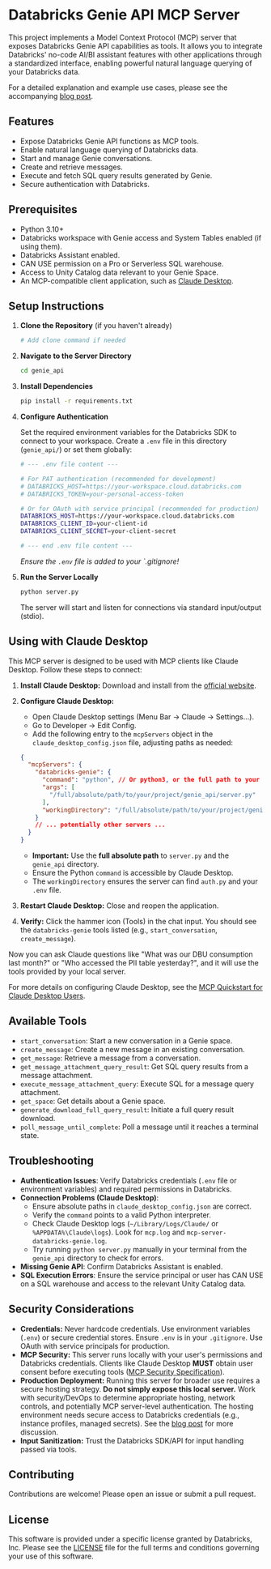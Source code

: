# Databricks Genie API MCP Server

This project implements a Model Context Protocol (MCP) server that exposes Databricks Genie API capabilities as tools. It allows you to integrate Databricks' no-code AI/BI assistant features with other applications through a standardized interface, enabling powerful natural language querying of your Databricks data.

For a detailed explanation and example use cases, please see the accompanying [blog post](../genie_mcp_blog.md).

## Features

- Expose Databricks Genie API functions as MCP tools.
- Enable natural language querying of Databricks data.
- Start and manage Genie conversations.
- Create and retrieve messages.
- Execute and fetch SQL query results generated by Genie.
- Secure authentication with Databricks.

## Prerequisites

- Python 3.10+
- Databricks workspace with Genie access and System Tables enabled (if using them).
- Databricks Assistant enabled.
- CAN USE permission on a Pro or Serverless SQL warehouse.
- Access to Unity Catalog data relevant to your Genie Space.
- An MCP-compatible client application, such as [Claude Desktop](https://www.anthropic.com/claude-on-desktop).

## Setup Instructions

1.  **Clone the Repository** (if you haven't already)
    ```bash
    # Add clone command if needed
    ```

2.  **Navigate to the Server Directory**
    ```bash
    cd genie_api 
    ```

3.  **Install Dependencies**
    ```bash
    pip install -r requirements.txt
    ```

4.  **Configure Authentication**

    Set the required environment variables for the Databricks SDK to connect to your workspace. Create a `.env` file in this directory (`genie_api/`) or set them globally:

    ```bash
    # --- .env file content ---

    # For PAT authentication (recommended for development)
    # DATABRICKS_HOST=https://your-workspace.cloud.databricks.com
    # DATABRICKS_TOKEN=your-personal-access-token

    # Or for OAuth with service principal (recommended for production)
    DATABRICKS_HOST=https://your-workspace.cloud.databricks.com
    DATABRICKS_CLIENT_ID=your-client-id
    DATABRICKS_CLIENT_SECRET=your-client-secret

    # --- end .env file content ---
    ```
    *Ensure the `.env` file is added to your `.gitignore!*

5.  **Run the Server Locally**
    ```bash
    python server.py
    ```
    The server will start and listen for connections via standard input/output (stdio).

## Using with Claude Desktop

This MCP server is designed to be used with MCP clients like Claude Desktop. Follow these steps to connect:

1.  **Install Claude Desktop:** Download and install from the [official website](https://www.anthropic.com/claude-on-desktop).
2.  **Configure Claude Desktop:**
    *   Open Claude Desktop settings (Menu Bar -> Claude -> Settings...).
    *   Go to Developer -> Edit Config.
    *   Add the following entry to the `mcpServers` object in the `claude_desktop_config.json` file, adjusting paths as needed:

    ```json
    {
      "mcpServers": {
        "databricks-genie": {
          "command": "python", // Or python3, or the full path to your python executable
          "args": [
            "/full/absolute/path/to/your/project/genie_api/server.py" 
          ],
          "workingDirectory": "/full/absolute/path/to/your/project/genie_api/" 
        }
        // ... potentially other servers ...
      }
    }
    ```
    *   **Important:** Use the **full absolute path** to `server.py` and the `genie_api` directory.
    *   Ensure the Python `command` is accessible by Claude Desktop.
    *   The `workingDirectory` ensures the server can find `auth.py` and your `.env` file.
3.  **Restart Claude Desktop:** Close and reopen the application.
4.  **Verify:** Click the hammer icon (Tools) in the chat input. You should see the `databricks-genie` tools listed (e.g., `start_conversation`, `create_message`).

Now you can ask Claude questions like "What was our DBU consumption last month?" or "Who accessed the PII table yesterday?", and it will use the tools provided by your local server.

For more details on configuring Claude Desktop, see the [MCP Quickstart for Claude Desktop Users](https://modelcontextprotocol.io/quickstart/user).

## Available Tools

- `start_conversation`: Start a new conversation in a Genie space.
- `create_message`: Create a new message in an existing conversation.
- `get_message`: Retrieve a message from a conversation.
- `get_message_attachment_query_result`: Get SQL query results from a message attachment.
- `execute_message_attachment_query`: Execute SQL for a message query attachment.
- `get_space`: Get details about a Genie space.
- `generate_download_full_query_result`: Initiate a full query result download.
- `poll_message_until_complete`: Poll a message until it reaches a terminal state.

## Troubleshooting

- **Authentication Issues**: Verify Databricks credentials (`.env` file or environment variables) and required permissions in Databricks.
- **Connection Problems (Claude Desktop)**:
    - Ensure absolute paths in `claude_desktop_config.json` are correct.
    - Verify the `command` points to a valid Python interpreter.
    - Check Claude Desktop logs (`~/Library/Logs/Claude/` or `%APPDATA%\Claude\logs`). Look for `mcp.log` and `mcp-server-databricks-genie.log`.
    - Try running `python server.py` manually in your terminal from the `genie_api` directory to check for errors.
- **Missing Genie API**: Confirm Databricks Assistant is enabled.
- **SQL Execution Errors**: Ensure the service principal or user has CAN USE on a SQL warehouse and access to the relevant Unity Catalog data.

## Security Considerations

- **Credentials:** Never hardcode credentials. Use environment variables (`.env`) or secure credential stores. Ensure `.env` is in your `.gitignore`. Use OAuth with service principals for production.
- **MCP Security:** This server runs locally with your user's permissions and Databricks credentials. Clients like Claude Desktop **MUST** obtain user consent before executing tools ([MCP Security Specification](https://modelcontextprotocol.io/specification/2025-03-26/index)).
- **Production Deployment:** Running this server for broader use requires a secure hosting strategy. **Do not simply expose this local server.** Work with security/DevOps to determine appropriate hosting, network controls, and potentially MCP server-level authentication. The hosting environment needs secure access to Databricks credentials (e.g., instance profiles, managed secrets). See the [blog post](../genie_mcp_blog.md) for more discussion.
- **Input Sanitization:** Trust the Databricks SDK/API for input handling passed via tools.

## Contributing

Contributions are welcome! Please open an issue or submit a pull request.

## License

This software is provided under a specific license granted by Databricks, Inc. Please see the [LICENSE](LICENSE) file for the full terms and conditions governing your use of this software. 
